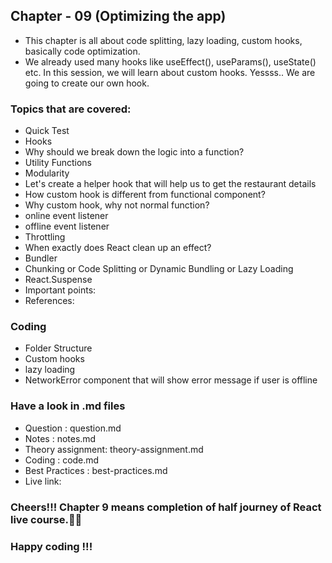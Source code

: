 ## Chapter - 09 (Optimizing the app)

- This chapter is all about code splitting, lazy loading, custom hooks, basically code optimization.
- We already used many hooks like useEffect(), useParams(), useState() etc. In this session, we will learn about custom hooks. Yessss..
We are going to create our own hook.
### Topics that are covered:
- Quick Test
-  Hooks
-  Why should we break down the logic into a function?
-  Utility Functions
-  Modularity
-  Let's create a helper hook that will help us to get the restaurant details
-  How custom hook is different from functional component?
-  Why custom hook, why not normal function?
-  online event listener
-  offline event listener
-  Throttling
-  When exactly does React clean up an effect?
-  Bundler
-  Chunking or Code Splitting or Dynamic Bundling or Lazy Loading
-  React.Suspense
-  Important points:
-  References:
### Coding 
- Folder Structure
- Custom hooks 
- lazy loading
- NetworkError component that will show error message if user is offline
### Have a look in .md files
- Question : question.md
- Notes : notes.md
- Theory assignment: theory-assignment.md
- Coding : code.md
- Best Practices : best-practices.md
- Live link: 

### Cheers!!! Chapter 9 means completion of half journey of React live course.🥳🥳
### Happy coding !!!


